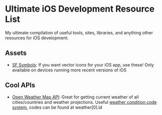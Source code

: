 # Ultimate iOS Development Resource List
My ultimate compilation of useful tools, sites, libraries, and anything other resources for iOS development.

## Assets
- [SF Symbols](https://developer.apple.com/sf-symbols/): If you want vector icons for your iOS app, use these! Only available on devices running more recent versions of iOS

## Cool APIs
- [Open Weather Map API](https://openweathermap.org/api): Great for getting current weather of all cities/countries and weather projections. Useful [weather condition code system](https://openweathermap.org/weather-conditions), codes can be found at weather[0].id
